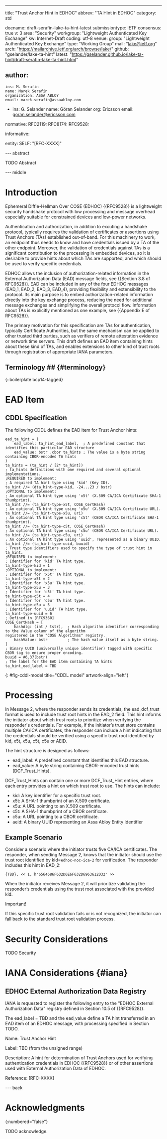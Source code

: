 ---
title: "Trust Anchor Hint in EDHOC"
abbrev: "TA Hint in EDHOC"
category: std

docname: draft-serafin-lake-ta-hint-latest
submissiontype: IETF
consensus: true
v: 3
area: "Security"
workgroup: "Lightweight Authenticated Key Exchange"
kw: Internet-Draft
coding: utf-8
venue:
  group: "Lightweight Authenticated Key Exchange"
  type: "Working Group"
  mail: "lake@ietf.org"
  arch: "https://mailarchive.ietf.org/arch/browse/lake/"
  github: "gselander/lake-ta-hint"
  latest: "https://gselander.github.io/lake-ta-hint/draft-serafin-lake-ta-hint.html"

author:
-
    ins: M. Serafin
    name: Marek Serafin
    organization: ASSA ABLOY
    email: marek.serafin@assaabloy.com
-
    ins: G. Selander
    name: Göran Selander
    org: Ericsson
    email: goran.selander@ericsson.com

normative:
  RFC2119:
  RFC8174:
  RFC9528:

informative:

entity:
  SELF: "[RFC-XXXX]"

--- abstract

TODO Abstract


--- middle

# Introduction

Ephemeral Diffie-Hellman Over COSE (EDHOC) {{RFC9528}} is a  lightweight security handshake protocol with low processing and message overhead especially suitable for constrained devices and low-power networks.

Authentication and authorization, in addition to excuting a handshake protocol, typically requires the validation of certificates or assertions using Trust Anchors (TAs) established out-of-band. For this machinery to work, an endpoint thus needs to know and have credentials issued by a TA of the other endpoint. Moreover, the validation of credentials against TAs is a significant contribution to the processing in embedded devices, so it is desirable to provide hints about which TAs are supported, and which should be used to verify specific credentials.

EDHOC allows the inclusion of authorization-related information in the External Authorization Data (EAD) message fields, see {{Section 3.8 of RFC9528}}. EAD can be included in any of the four EDHOC messages (EAD_1, EAD_2, EAD_3, EAD_4), providing flexibility and extensibility to the protocol. Its main purpose is to embed authorization-related information directly into the key exchange process, reducing the need for additional message exchanges and simplifying the overall protocol flow. Information about TAs is explicitly mentioned as one example, see {{Appendix E of RFC9528}}.

The primary motivation for this specification are TAs for authentication, typically Certificate Authorities, but the same mechanism can be applied to other trusted third parties, such as verifiers of remote attestation evidence or network time servers. This draft defines an EAD item containing hints about these kind of TAs, and enables extensions to other kind of trust roots through registration of appropriate IANA parameters.


## Terminology ## {#terminology}

{::boilerplate bcp14-tagged}

# EAD Item

## CDDL Specification

The following CDDL defines the EAD item for Trust Anchor hints:

~~~~~~~~~~~~~~~~~~~~ CDDL
ead_ta_hint = (
    ead_label: ta_hint_ead_label,  ; A predefined constant that identifies this particular EAD structure
    ead_value: bstr .cbor ta_hints ; The value is a byte string containing CBOR-encoded TA hints
)
ta_hints = (ta_hint / [2* ta_hint])
; ta_hints definitions with one required and several optional implementations.
;REQUIRED to implement:
; A required TA hint type using 'kid' (Key ID).
ta_hint //= (dta_hint-type-kid, -24...23 / bstr)
;OPTIONAL to implement:
; An optional TA hint type using 'x5t' (X.509 CA/ICA Certificate SHA-1 thumbprint).
ta_hint //= (ta_hint-type-x5t, COSE_CertHash)
; An optional TA hint type using 'x5u' (X.509 CA/ICA Certificate URL).
ta_hint //= (ta_hint-type-x5u, uri)
; An optional TA hint type using 'c5t' (CBOR CA/ICA Certificate SHA-1 thumbprint).
ta_hint //= (ta_hint-type-c5t, COSE_CertHash)
; An optional TA hint type using 'c5u' (CBOR CA/ICA Certificate URL).
ta_hint //= (ta_hint-type-c5u, uri)
; An optional TA hint type using 'uuid', represented as a binary UUID.
ta_hint //= (ta_hint-type-uuid, buuid)
; Trust type identifiers used to specify the type of trust hint in ta_hint.
;REQUIRED to implement:
; Identifier for 'kid' TA hint type.
ta_hint-type-kid = 1
;OPTIONAL to implement:
; Identifier for 'x5t' TA hint type.
ta_hint-type-x5t = 2
; Identifier for 'x5u' TA hint type.
ta_hint-type-x5u = 3
; Identifier for 'c5t' TA hint type.
ta_hint-type-c5t = 4
; Identifier for 'c5u' TA hint type.
ta_hint-type-c5u = 5
; Identifier for 'uuid' TA hint type.
ta_hint-type-uuid = 6
; Defined in [RFC9360]
COSE_CertHash = [
    hashAlg: (int / tstr),  ; Hash algorithm identifier corresponding to the Value column of the algorithm
registered in the "COSE Algorithms" registry.
    hashValue: bstr         ; The hash value itself as a byte string.
]
; Binary UUID (universally unique identifier) tagged with specific CBOR tag to ensure proper encoding.
buuid = #6.37(bstr)
; The label for the EAD item containing TA hints
ta_hint_ead_label = TBD
~~~~~~~~~~~~~~~~~~~~
{: #fig-cddl-model title="CDDL model" artwork-align="left"}


# Processing

In Message 2, where the responder sends its credentials, the ead_dcf_trust format is used to include trust root hints in the EAD_2 field. This hint informs the initiator about which trust roots to prioritize when verifying the responder's credentials. For example, if the initiator’s trust store contains multiple CA/ICA certificates, the responder can include a hint indicating that the credentials should be verified using a specific trust root identified by kid, x5t, x5u, c5t, c5u or AEID.

The hint structure is designed as follows:

* ead_label: A predefined constant that identifies this EAD structure.
* ead_value: A byte string containing CBOR-encoded trust hints (DCF_Trust_Hints).

DCF_Trust_Hints can contain one or more DCF_Trust_Hint entries, where each entry provides a hint on which trust root to use. The hints can include:

* kid: A key identifier for a specific trust root.
* x5t: A SHA-1 thumbprint of an X.509 certificate.
* x5u: A URL pointing to an X.509 certificate.
* c5t: A SHA-1 thumbprint of a CBOR certificate.
* c5u: A URL pointing to a CBOR certificate.
* aeid: A binary UUID representing an Assa Abloy Entity Identifier

## Example Scenario
Consider a scenario where the initiator trusts five CA/ICA certificates. The responder, when sending Message 2, knows that the initiator should use the trust root identified by kid=`edhoc-noc-ica-2` for verification. The responder includes this hint in EAD_2:

~~~~~~~~~~~~~~~~~~~~
{TBD}, << 1, h'6564686F632D6E6F632D6963612D32' >>
~~~~~~~~~~~~~~~~~~~~

When the initiator receives Message 2, it will prioritize validating the responder’s credentials using the trust root associated with the provided kid.


Important!

If this specific trust root validation fails or is not recognized, the initiator can fall back to the standard trust root validation process.


# Security Considerations

TODO Security


# IANA Considerations {#iana}

## EDHOC External Authorization Data Registry

IANA is requested to register the following entry to the "EDHOC External Authorization Data" registry defined in Section 10.5 of {{RFC9528}}.

The ead_label = TBD and the ead_value define a TA hint transferred in an EAD item of an EDHOC message, with processing specified in Section TODO.

Name: Trust Anchor Hint

Label: TBD (from the unsigned range)

Description: A hint for determination of Trust Anchors used for verifying authentication credentials in EDHOC {{RFC9528}} or of other assertions used with External Authorization Data of EDHOC.

Reference: [RFC-XXXX]

--- back

# Acknowledgments
{:numbered="false"}

TODO acknowledge.
